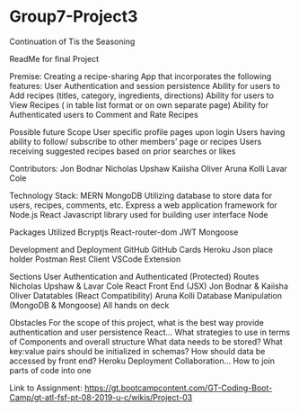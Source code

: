 # Group7-Project3

Continuation of Tis the Seasoning

ReadMe for final Project

Premise: Creating a recipe-sharing App that incorporates the following features:
User Authentication and session persistence
Ability for users to Add recipes (titles, category, ingredients, directions)
Ability for users to View Recipes ( in table list format or on own separate page)
Ability for Authenticated users to Comment and Rate Recipes 

Possible future Scope
User specific profile pages upon login
Users having ability to follow/ subscribe to other members’ page or recipes
Users receiving suggested recipes based on prior searches or likes



Contributors:
Jon Bodnar
Nicholas Upshaw
Kaiisha Oliver
Aruna Kolli
Lavar Cole

  Technology Stack: MERN
MongoDB
Utilizing database to store data for users, recipes, comments, etc.
Express
a web application framework for Node.js
React
Javascript library used for building user interface
Node

 Packages Utilized
Bcryptjs
React-router-dom
JWT
Mongoose

Development and Deployment
GitHub
GitHub Cards
Heroku
Json place holder
Postman
Rest Client VSCode Extension


Sections
User Authentication and Authenticated (Protected) Routes
Nicholas Upshaw & Lavar Cole
React Front End (JSX)
Jon Bodnar & Kaiisha Oliver
Datatables (React Compatibility)
Aruna Kolli
Database Manipulation (MongoDB & Mongoose)
All hands on deck


Obstacles
For the scope of this project, what is the best way provide authentication and user persistence
React… What strategies to use in terms of Components and overall structure
What data needs to be stored? What key:value pairs should be initialized in schemas?
How should data be accessed by front end?
Heroku Deployment
Collaboration… How to join parts of code into one

 Link to Assignment:
 https://gt.bootcampcontent.com/GT-Coding-Boot-Camp/gt-atl-fsf-pt-08-2019-u-c/wikis/Project-03


